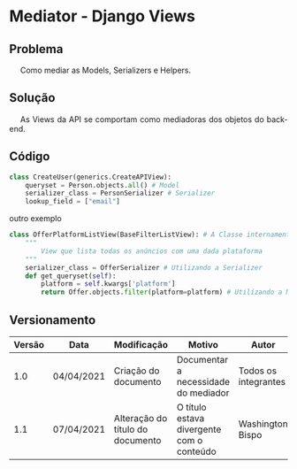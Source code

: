 # Mediator - Django Views

## Problema

<p style="text-indent: 20px; text-align: justify">
Como mediar as Models, Serializers e Helpers.
</p>

## Solução

<p style="text-indent: 20px; text-align: justify">
As Views da API se comportam como mediadoras dos objetos do back-end.
</p>

## Código

``` python
class CreateUser(generics.CreateAPIView):
    queryset = Person.objects.all() # Model
    serializer_class = PersonSerializer # Serializer
    lookup_field = ["email"]
```

outro exemplo

``` python
class OfferPlatformListView(BaseFilterListView): # A Classe internament faz a mediação dos objetos que ela utiliza
    """
        View que lista todas os anúncios com uma dada plataforma
    """
    serializer_class = OfferSerializer # Utilizando a Serializer
    def get_queryset(self):
        platform = self.kwargs['platform'] 
        return Offer.objects.filter(platform=platform) # Utilizando a Model
```


## Versionamento

| Versão | Data       | Modificação               | Motivo | Autor         |
| ------ | ---------- | ------------------------- | ------ | ------------- |
| 1.0 | 04/04/2021 | Criação do documento | Documentar a necessidade do mediador | Todos os integrantes |
| 1.1 | 07/04/2021 | Alteração do título do documento | O título estava divergente com o conteúdo | Washington Bispo |
